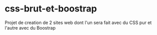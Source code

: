 # css-brut-et-boostrap
Projet de creation de 2 sites web dont l'un sera fait avec du CSS pur et l'autre avec du Boostrap
